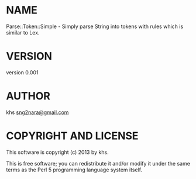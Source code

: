 # NAME

Parse::Token::Simple - Simply parse String into tokens with rules which is similar to Lex.

# VERSION

version 0.001

# AUTHOR

khs <sng2nara@gmail.com>

# COPYRIGHT AND LICENSE

This software is copyright (c) 2013 by khs.

This is free software; you can redistribute it and/or modify it under
the same terms as the Perl 5 programming language system itself.
